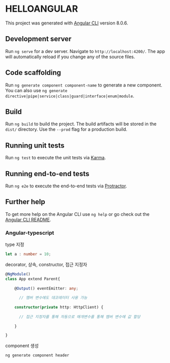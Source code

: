 # HELLOANGULAR

This project was generated with [Angular CLI](https://github.com/angular/angular-cli) version 8.0.6.

## Development server

Run `ng serve` for a dev server. Navigate to `http://localhost:4200/`. The app will automatically reload if you change any of the source files.

## Code scaffolding

Run `ng generate component component-name` to generate a new component. You can also use `ng generate directive|pipe|service|class|guard|interface|enum|module`.

## Build

Run `ng build` to build the project. The build artifacts will be stored in the `dist/` directory. Use the `--prod` flag for a production build.

## Running unit tests

Run `ng test` to execute the unit tests via [Karma](https://karma-runner.github.io).

## Running end-to-end tests

Run `ng e2e` to execute the end-to-end tests via [Protractor](http://www.protractortest.org/).

## Further help

To get more help on the Angular CLI use `ng help` or go check out the [Angular CLI README](https://github.com/angular/angular-cli/blob/master/README.md).

### Angular-typescript


type 지정
```typescript
let a : number = 10;
```
decorator, 상속, constructor, 접근 지정자
```typescript
@NgModule()
class App extend Parent{
  
    @Output() eventEmitter: any;
    
      // 멤버 변수에도 데코레이터 사용 가능
      
    constructor(private http: HttpClient) {
    
      // 접근 지정자를 통해 자동으로 매개변수를 통해 멤버 변수에 값 할당  
      
    }

}
```

component 생성
```cli
ng generate component header
```
